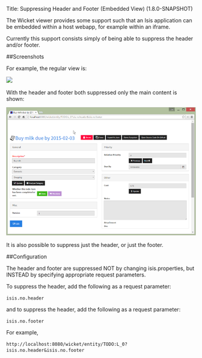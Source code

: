 Title: Suppressing Header and Footer (Embedded View) (1.8.0-SNAPSHOT)

The Wicket viewer provides some support such that an Isis application can be
embedded within a host webapp, for example within an iframe.  

Currently this support consists simply of being able to suppress the header and/or footer.

##Screenshots

For example, the regular view is:

![](images/embedded-view/normal.png)

With the header and footer both suppressed only the main content is shown:

![](images/embedded-view/no-header-no-footer.png)

It is also possible to suppress just the header, or just the footer.


##Configuration

The header and footer are suppressed NOT by changing isis.properties, but INSTEAD
by specifying appropriate request parameters.

To suppress the header, add the following as a request parameter:

    isis.no.header

and to suppress the header, add the following as a request parameter:

    isis.no.footer

For example, 

    http://localhost:8080/wicket/entity/TODO:L_0?isis.no.header&isis.no.footer

